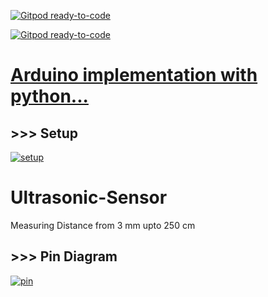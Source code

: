[![Gitpod ready-to-code](https://img.shields.io/badge/Gitpod-ready--to--code-blue?logo=gitpod)](https://gitpod.io/#https://github.com/imvickykumar999/Python-Arduino)

[![Gitpod ready-to-code](https://img.shields.io/badge/Gitpod-ready--to--code-blue?logo=gitpod)](https://gitpod.io/#https://github.com/imvickykumar999/Python-Arduino)

# [Arduino implementation with python...](https://imvickykumar999.github.io/Python-Arduino/)

## >>> Setup
[![setup](https://github.com/imvickykumar999/Python-Arduino/raw/main/servo_ultrasonic/output.jpg)](https://github.com/imvickykumar999/Python-Arduino/blob/eb97e15916c78896705c41730f0cc2c3a5cab74d/servo_ultrasonic/servo_ultrasonic.ino#L29)

# Ultrasonic-Sensor
Measuring Distance from 3 mm upto 250 cm

## >>> Pin Diagram
[![pin](https://microcontrollerslab.com/wp-content/uploads/2014/12/HC-SR04-ultrasonic-sensor-interfacing-with-Arduino-connection-diagram.png)](https://github.com/imvickykumar999/Ultrasonic-Sensor/blob/8d56ade6393f0d173fa2517b918ce6c702039a98/ultrasonic/ultrasonic.ino#L29)
